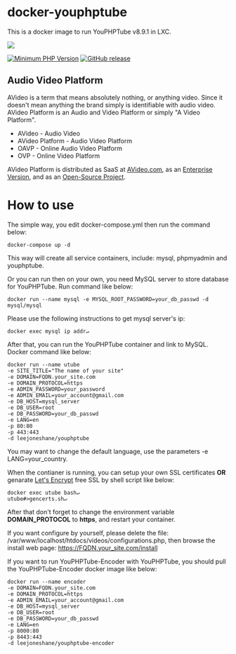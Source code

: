 # docker-youphptube

This is a docker image to run YouPHPTube v8.9.1 in LXC.

<img src="https://avideo.tube/website/assets/151/images/avideo_platform.png"/>

[![Minimum PHP Version](https://img.shields.io/badge/php-%3E%3D%205.6-8892BF.svg?style=flat-square)](https://php.net/)
[![GitHub release](https://img.shields.io/github/v/release/WWBN/AVideo)](https://github.com/WWBN/AVideo/releases)

## Audio Video Platform
AVideo is a term that means absolutely nothing, or anything video. Since it doesn't mean anything the brand simply is identifiable with audio video. AVideo Platform is an Audio and Video Platform or simply "A Video Platform".

* AVideo - Audio Video
* AVideo Platform - Audio Video Platform
* OAVP - Online Audio Video Platform
* OVP - Online Video Platform

AVideo Platform is distributed as SaaS at <a href="https://avideo.com">AVideo.com</a>, as an <a href="https://avideo.tube/AVideo_Enterprise">Enterprise Version</a>, and as an <a href="https://avideo.tube/AVideo_OpenSource">Open-Source Project</a>.

# How to use
The simple way, you edit docker-compose.yml then run the command below:
```
docker-compose up -d
```
This way will create all service containers, include: mysql, phpmyadmin and youphptube.

Or you can run then on your own, you need MySQL server to store database for YouPHPTube. Run command like below:
```
docker run --name mysql -e MYSQL_ROOT_PASSWORD=your_db_passwd -d mysql/mysql
```
Please use the following instructions to get mysql server's ip:
```
docker exec mysql ip addr↵
```
After that, you can run the YouPHPTube container and link to MySQL. Docker command like below:
```
docker run --name utube
-e SITE_TITLE="The name of your site"
-e DOMAIN=FQDN.your_site.com
-e DOMAIN_PROTOCOL=https
-e ADMIN_PASSWORD=your_password
-e ADMIN_EMAIL=your_account@gmail.com
-e DB_HOST=mysql_server
-e DB_USER=root
-e DB_PASSWORD=your_db_passwd
-e LANG=en
-p 80:80
-p 443:443
-d leejoneshane/youphptube
```
You may want to change the default language, use the parameters -e LANG=your_country.

When the contianer is running, you can setup your own SSL certificates **OR** genarate [Let's Encrypt](https://letsencrypt.org/) free SSL by shell script like below:
```
docker exec utube bash↵
utube#>gencerts.sh↵
```
After that don't forget to change the environment variable __DOMAIN_PROTOCOL__ to __https__, and restart your container.

If you want configure by yourself, please delete the file: /var/www/localhost/htdocs/videos/configurations.php, then browse the install web page: https://FQDN.your_site.com/install

If you want to run YouPHPTube-Encoder with YouPHPTube, you should pull the YouPHPTube-Encoder docker image like below:
```
docker run --name encoder
-e DOMAIN=FQDN.your_site.com
-e DOMAIN_PROTOCOL=https
-e ADMIN_EMAIL=your_account@gmail.com
-e DB_HOST=mysql_server
-e DB_USER=root
-e DB_PASSWORD=your_db_passwd
-e LANG=en
-p 8000:80
-p 8443:443
-d leejoneshane/youphptube-encoder
```
